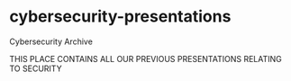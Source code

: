 # cybersecurity-presentations
Cybersecurity Archive 

THIS PLACE CONTAINS ALL OUR PREVIOUS PRESENTATIONS RELATING TO SECURITY
